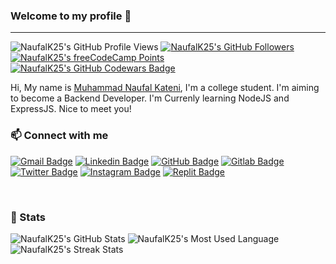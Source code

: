 ### Welcome to my profile 👋

---

<!-- Badges -->
![NaufalK25's GitHub Profile Views](https://komarev.com/ghpvc/?username=NaufalK25)
[![NaufalK25's GitHub Followers](https://img.shields.io/github/followers/NaufalK25?label=Followers&style=social)](https://github.com/NaufalK25?tab=followers)
[![NaufalK25's freeCodeCamp Points](https://img.shields.io/freecodecamp/points/naufalk?label=Points&style=social&logo=freecodecamp)](https://www.freecodecamp.org/NaufalK)
[![NaufalK25's GitHub Codewars Badge](https://www.codewars.com/users/NaufalK/badges/micro)](https://www.codewars.com/users/NaufalK)

<!-- Summary -->

Hi, My name is [Muhammad Naufal Kateni](https://muhammad-naufal-kateni.herokuapp.com/), I'm a college student. I'm aiming to become a Backend Developer. I'm Currenly learning NodeJS and ExpressJS. Nice to meet you!

<!-- Contacts -->

### 📫 Connect with me
[![Gmail Badge](https://img.shields.io/badge/-naufalkateni2001@gmail.com-c14438?style=flat&logo=gmail&logoColor=white&link=mailto:naufalkateni2001@gmail.com)](mailto:naufalkateni2001@gmail.com)
[![Linkedin Badge](https://img.shields.io/badge/-Muhammad%20Naufal%20Kateni-0072b1?style=flat&logo=linkedin&link=https://www.linkedin.com/in/muhammad-naufal-kateni-10065420a/)](https://www.linkedin.com/in/muhammad-naufal-kateni-10065420a//)
[![GitHub Badge](https://img.shields.io/badge/-NaufalK25-0d1117?style=flat&logo=github&link=https://github.com/NaufalK25)](https://github.com/NaufalK25)
[![Gitlab Badge](https://img.shields.io/badge/-NaufalK25-292961?style=flat&logo=gitlab&link=https://gitlab.com/NaufalK25)](https://gitlab.com/NaufalK25)
[![Twitter Badge](https://img.shields.io/badge/-NaufalK2511-1d9bf0?style=flat&logo=twitter&logoColor=white&link=https://twitter.com/NaufalK2511)](https://twitter.com/NaufalK2511)
[![Instagram Badge](https://img.shields.io/badge/-NaufalK2511-efefef?style=flat&logo=instagram&link=https://twitter.com/NaufalK2511)](https://www.instagram.com/naufalkateni/)
[![Replit Badge](https://img.shields.io/badge/-@NaufalK25-1c2333?style=flat&logo=replit&link=https://replit.com/@NaufalK25)](https://replit.com/@NaufalK25)

<!-- Linebreak -->
<br>

<!-- Stats -->

### 📃 Stats

<!-- Stats from https://github-readme-stats.vercel.app -->
![NaufalK25's GitHub Stats](https://github-readme-stats.vercel.app/api?username=NaufalK25&show_icons=true&hide_border=true&include_all_commits=true&theme=react&custom_title=NaufalK25's%20GitHub%20Stats)
![NaufalK25's Most Used Language](https://github-readme-stats.vercel.app/api/top-langs/?username=NaufalK25&theme=react&show_icons=true&layout=compact&hide_border=true&langs_count=8&custom_title=NaufalK25's%20Most%20Used%20Languages)
![NaufalK25's Streak Stats](https://github-readme-streak-stats.herokuapp.com?user=NaufalK25&theme=react&hide_border=true&date_format=j%20M%5B%20Y%5D)

<!-- Stats from GitHub -->
<!-- ![Naufal's GitHub Stats](https://github-readme-stats.vercel.app/api?username=NaufalK25&theme=dark&show_icons=true&hide_border=false)
![Naufal's Most Used Language](https://github-readme-stats.vercel.app/api/top-langs/?username=NaufalK25&theme=dark&show_icons=true&layout=compact) -->

<!-- Credits -->
<!-- ###  💖 Credits
- [GitHub Stats - @anuraghazra](https://github-readme-stats.vercel.app/) -->
